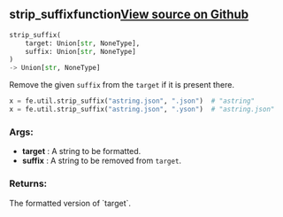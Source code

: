 ## strip_suffix<span class="tag">function</span><a class="sourcelink" href=https://github.com/fastestimator/fastestimator/blob/r1.1/fastestimator/util/util.py/#L322-L342>View source on Github</a>
```python
strip_suffix(
	target: Union[str, NoneType],
	suffix: Union[str, NoneType]
)
-> Union[str, NoneType]
```
Remove the given `suffix` from the `target` if it is present there.

```python
x = fe.util.strip_suffix("astring.json", ".json")  # "astring"
x = fe.util.strip_suffix("astring.json", ".yson")  # "astring.json"
```


<h3>Args:</h3>

* **target** :  A string to be formatted.
* **suffix** :  A string to be removed from `target`.

<h3>Returns:</h3>
    The formatted version of `target`.

